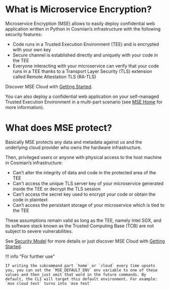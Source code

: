 # What is Microservice Encryption?

Microservice Encryption (MSE) allows to easily deploy confidential web application written in Python in Cosmian’s infrastructure with the following security features:

- Code runs in a Trusted Execution Environment (TEE) and is encrypted with your own key
- Secure channel is established directly and uniquely with your code in the TEE
- Everyone interacting with your microservice can verify that your code runs in a TEE thanks to a Transport Layer Security (TLS) extension called Remote Attestation TLS (RA-TLS)

Discover MSE Cloud with [Getting Started](cloud/getting_started.md).

You can also deploy a confidential web application on your self-managed Trusted Execution Environment in a multi-part scenario (see [MSE Home](home/getting_started.md) for more information). 

# What does MSE protect?

Basically MSE protects any data and metadata against us and the underlying cloud provider who owns the hardware infrastructure.

Then, privileged users or anyone with physical access to the host machine in Cosmian’s infrastructure:

- Can’t alter the integrity of data and code in the protected area of the TEE
- Can't access the unique TLS server key of your microservice generated inside the TEE or decrypt the TLS session
- Can't access the secret key used to encrypt your code or obtain the code in plaintext
- Can’t access the persistant storage of your microservice which is tied to the TEE

These assumptions remain valid as long as the TEE, namely Intel SGX, and its software stack known as the Trusted Computing Base (TCB) are not subject to severe vulnerabilities.

See [Security Model](cloud/security.md) for more details or just discover MSE Cloud with [Getting Started](cloud/getting_started.md).


!!! info "For further use"

    If writing the subcommand part `home` or `cloud` every time upsets you, you can set the `MSE_DEFAULT_ENV` env variable to one of these values and then just omit that word in the future commands. By default, the CLI will target this default environment. For example: `mse cloud test` turns into `mse test`
